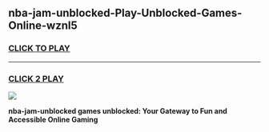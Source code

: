 
## nba-jam-unblocked-Play-Unblocked-Games-Online-wznl5
<h3>
<a href="https://premium76.site?title=nba-jam-unblocked&ref=25A">CLICK TO PLAY</a></h3>
<hr>

<h3>
<a href="https://premium76.site?title=nba-jam-unblocked&ref=25A">CLICK 2 PLAY</a>
  
</h3>

<a href="https://premium76.site?title=nba-jam-unblocked&ref=25A"><img src="https://clearcache.store/games.png"></a>


**nba-jam-unblocked games unblocked: Your Gateway to Fun and Accessible Online Gaming**
